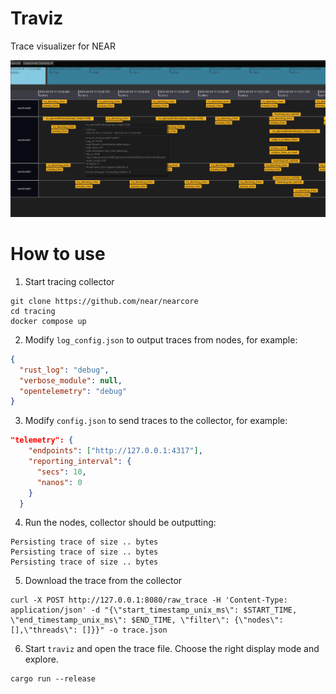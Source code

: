 # Traviz

Trace visualizer for NEAR

![](doc/images/screenshot.png)

# How to use

1. Start tracing collector

```console
git clone https://github.com/near/nearcore
cd tracing
docker compose up
```

2. Modify `log_config.json` to output traces from nodes, for example:
```json
{
  "rust_log": "debug",
  "verbose_module": null,
  "opentelemetry": "debug"
}
```

3. Modify `config.json` to send traces to the collector, for example:
```json
"telemetry": {
    "endpoints": ["http://127.0.0.1:4317"],
    "reporting_interval": {
      "secs": 10,
      "nanos": 0
    }
  }
```

4. Run the nodes, collector should be outputting:
```console
Persisting trace of size .. bytes
Persisting trace of size .. bytes
Persisting trace of size .. bytes
```

5. Download the trace from the collector
```console
curl -X POST http://127.0.0.1:8080/raw_trace -H 'Content-Type: application/json' -d "{\"start_timestamp_unix_ms\": $START_TIME, \"end_timestamp_unix_ms\": $END_TIME, \"filter\": {\"nodes\": [],\"threads\": []}}" -o trace.json
```

6. Start `traviz` and open the trace file. Choose the right display mode and explore.
```
cargo run --release
```